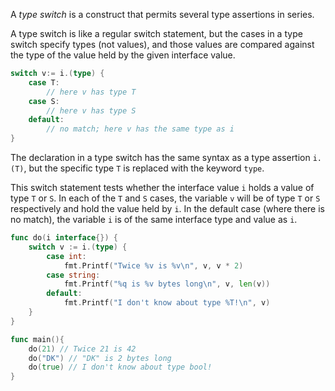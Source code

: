 A *type switch* is a construct that permits several type assertions in series.

A type switch is like a regular switch statement, but the cases in a type switch specify types (not values), and those values are compared against the type of the value held by the given interface value.

```go
switch v:= i.(type) {
	case T:
		// here v has type T
	case S:
		// here v has type S
	default:
		// no match; here v has the same type as i
}
```

The declaration in a type switch has the same syntax as a type assertion `i.(T)`, but the specific type `T` is replaced with the keyword `type`.

This switch statement tests whether the interface value `i` holds a value of type `T` or `S`. In each of the `T` and `S` cases, the variable `v` will be of type `T` or `S` respectively and hold the value held by `i`. In the default case (where there is no match), the variable `i` is of the same interface type and value as `i`.

```go
func do(i interface{}) {
	switch v := i.(type) {
		case int:
			fmt.Printf("Twice %v is %v\n", v, v * 2)
		case string:
			fmt.Printf("%q is %v bytes long\n", v, len(v))
		default:
			fmt.Printf("I don't know about type %T!\n", v)
	}
}

func main(){
	do(21) // Twice 21 is 42
	do("DK") // "DK" is 2 bytes long
	do(true) // I don't know about type bool!
}
```